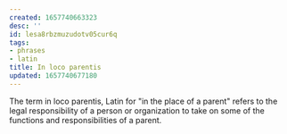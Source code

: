 ```yaml
---
created: 1657740663323
desc: ''
id: lesa8rbzmuzudotv05cur6q
tags:
- phrases
- latin
title: In loco parentis
updated: 1657740677180
---
```

   
The term in loco parentis, Latin for "in the place of a parent" refers to the legal responsibility of a person or organization to take on some of the functions and responsibilities of a parent.